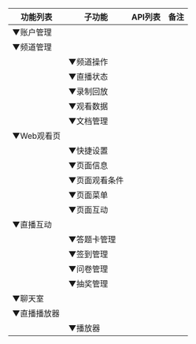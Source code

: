 | 功能列表    | 子功能        | API列表                                    | 备注 |
| ----------- | ------------- | ------------------------------------------ | ---- |
| ▼账户管理    |               |                                            |      |
| ▼频道管理    |               |                                            |      |
|             | ▼频道操作      |                                            |      |
|             | ▼直播状态      |                                            |      |
|             | ▼录制回放      |                                            |      |
|             | ▼观看数据      |                                            |      |
|             | ▼文档管理      |                                            |      |
| ▼Web观看页  |                |                                            |      |
|             | ▼快捷设置      |                                            |      |
|             | ▼页面信息      |                                            |      |
|             | ▼页面观看条件   |                                            |      |
|             | ▼页面菜单      |                                            |      |
|             | ▼页面互动      |                                            |      |
| ▼直播互动    |               |                                            |      |
|             | ▼答题卡管理    |                                            |      |
|             | ▼签到管理      |                                            |      |
|             | ▼问卷管理      |                                            |      |
|             | ▼抽奖管理      |                                            |      |
| ▼聊天室      |               |                                            |      |
| ▼直播播放器  |               |                                            |      |
|             | ▼播放器        |                                            |      |